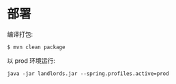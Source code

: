 # 部署

编译打包:

```shell
$ mvn clean package
```

以 prod 环境运行:

```shell
java -jar landlords.jar --spring.profiles.active=prod
```
